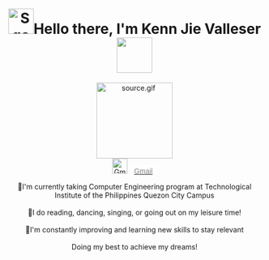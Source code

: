 <div id="header" align="center">
  <h1><img src="https://i.gifer.com/SqoS.gif" alt="SqoS.gif" width="50" height="50" />Hello there, I'm Kenn Jie Valleser<img src="https://cdn5.vectorstock.com/i/thumb-large/25/54/cute-kitten-domestic-pet-pixel-saying-wow-vector-23762554.jpg" width="70" height="70" /></h1>
  
  
  <img src="https://media0.giphy.com/media/ea74cjF0jieXu/source.gif" alt="source.gif" width="150" height="150" />
 
 <style>
        .badge {
            background-color: white;
            color: grey;
            padding: 4px 8px;
            text-align: center;
            border-radius: 5px;
            margin-left: 5px; 
            font-family: Arial, sans-serif; 
        }
</style>
<div id="badges">
  <a href="https://mail.google.com/mail/u/1/?view=cm&fs=1&to=qkjlvalleser@tip.edu.ph&tf=1">
    <img src="https://www.freepnglogos.com/uploads/logo-gmail-png/logo-gmail-png-google-mail-gmail-logo-logotype-7.png" alt="Gmail Badge" style="width: 30px; height: auto;"/><span class="badge">Gmail</span>
  </a>
</div>


  <p>🌱I'm currently taking Computer Engineering program at Technological Institute of the Philippines Quezon City Campus <br><br>🌺I do reading, dancing, singing, or going out on my leisure time!<br><br>🌟I'm constantly improving and learning new skills to stay relevant<br><br>Doing my best to achieve my dreams!</p>
</div>
